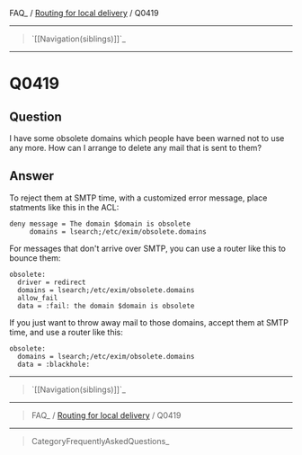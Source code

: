 FAQ\_ / [Routing for local delivery](FAQ/Routing_for_local_delivery) /
Q0419

* * * * *

> \`[[Navigation(siblings)]]\`\_

* * * * *

Q0419
=====

Question
--------

I have some obsolete domains which people have been warned not to use
any more. How can I arrange to delete any mail that is sent to them?

Answer
------

To reject them at SMTP time, with a customized error message, place
statments like this in the ACL:

    deny message = The domain $domain is obsolete
         domains = lsearch;/etc/exim/obsolete.domains

For messages that don't arrive over SMTP, you can use a router like this
to bounce them:

    obsolete:
      driver = redirect
      domains = lsearch;/etc/exim/obsolete.domains
      allow_fail
      data = :fail: the domain $domain is obsolete

If you just want to throw away mail to those domains, accept them at
SMTP time, and use a router like this:

    obsolete:
      domains = lsearch;/etc/exim/obsolete.domains
      data = :blackhole:

* * * * *

> \`[[Navigation(siblings)]]\`\_

* * * * *

> FAQ\_ / [Routing for local delivery](FAQ/Routing_for_local_delivery) /
> Q0419

* * * * *

> CategoryFrequentlyAskedQuestions\_
